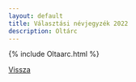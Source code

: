 ```yaml
---
layout: default
title: Választási névjegyzék 2022
description: Oltárc
---
```


{% include Oltaarc.html %}

[Vissza](./)